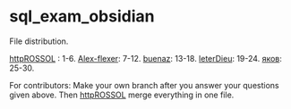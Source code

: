 # sql_exam_obsidian

File distribution.

[httpROSSOL](https://github.com/httpROSSOL) : 1-6.
[Alex-flexer](https://github.com/Alex-Flexer): 7-12.
[buenaz](https://github.com/buenaz): 13-18.
[leterDieu](https://github.com/leterDieu): 19-24.
[яков](https://github.com): 25-30.

For contributors:
	Make your own branch after you answer your questions given above.
	Then [httpROSSOL](https://github.com/httpROSSOL) merge everything in one file.
